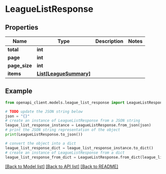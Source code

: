 # LeagueListResponse


## Properties

Name | Type | Description | Notes
------------ | ------------- | ------------- | -------------
**total** | **int** |  | 
**page** | **int** |  | 
**page_size** | **int** |  | 
**items** | [**List[LeagueSummary]**](LeagueSummary.md) |  | 

## Example

```python
from openapi_client.models.league_list_response import LeagueListResponse

# TODO update the JSON string below
json = "{}"
# create an instance of LeagueListResponse from a JSON string
league_list_response_instance = LeagueListResponse.from_json(json)
# print the JSON string representation of the object
print(LeagueListResponse.to_json())

# convert the object into a dict
league_list_response_dict = league_list_response_instance.to_dict()
# create an instance of LeagueListResponse from a dict
league_list_response_from_dict = LeagueListResponse.from_dict(league_list_response_dict)
```
[[Back to Model list]](../README.md#documentation-for-models) [[Back to API list]](../README.md#documentation-for-api-endpoints) [[Back to README]](../README.md)


